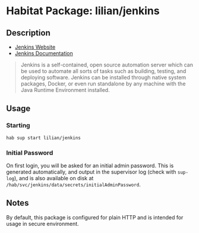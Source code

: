 # Habitat Package: lilian/jenkins

## Description

- [Jenkins Website](https://jenkins.io)
- [Jenkins Documentation](https://jenkins.io/doc/)

> Jenkins is a self-contained, open source automation server which can
> be used to automate all sorts of tasks such as building, testing,
> and deploying software. Jenkins can be installed through native
> system packages, Docker, or even run standalone by any machine with
> the Java Runtime Environment installed.

## Usage

### Starting

```
hab sup start lilian/jenkins
```

### Initial Password

On first login, you will be asked for an initial admin password. This is
generated automatically, and output in the supervisor log (check with
`sup-log`), and is also available on disk at
`/hab/svc/jenkins/data/secrets/initialAdminPassword`.

## Notes

By default, this package is configured for plain HTTP and is intended
for usage in secure environment.
